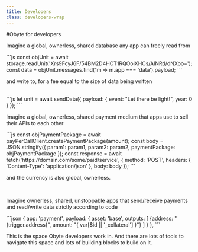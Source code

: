 ```yaml
---
title: Developers
class: developers-wrap
---
```


#Obyte for developers
<p class="bullet">Imagine a global, ownerless, shared database any app can freely read from</p>
```js
const objUnit = await storage.readUnit('Xrs9FcyJ6F/54BM2D4HCT1RQOoiXHCs/AlNRd/dNXoo=');
const data = objUnit.messages.find(1m => m.app === 'data').payload;
```
<p class="bullet-padding">and write to, for a fee equal to the size of data being written</p>
<br>
```js
let unit = await sendData({ payload: { event: "Let there be light!", year: 0 } });
```
<p class="bullet">Imagine a global, ownerless, shared payment medium that apps use to sell their APIs to each other</p>
```js
const objPaymentPackage = await payPerCallClient.createPaymentPackage(amount);
const body = JSON.stringify({
	param1: param1,
	param2: param2,
	paymentPackage: objPaymentPackage
});
const response = await fetch('https://domain.com/some/paid/service', {
	method: 'POST',
	headers: { 'Content-Type': 'application/json' },
	body: body
});
```
<p class="bullet-padding">and the currency is also global, ownerless.</p>
<br>
<p class="bullet">Imagine ownerless, shared, unstoppable apps that send/receive payments and read/write data strictly according to code</p>
```json
{
	app: 'payment',
	payload: {
		asset: 'base',
		outputs: [
			{address: "{trigger.address}", amount: "{ var[$id || '_collateral'] }"}
		]
	}
},
```
<p class="bullet-padding">This is the space Obyte developers work in. And there are lots of tools to navigate this space and lots of building blocks to build on it.</p>
<br>
<br>
